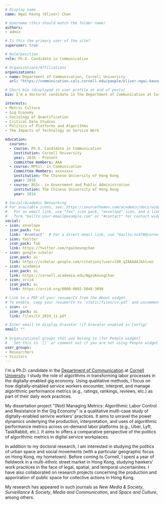 ```yaml
---
# Display name
name: Ngai Keung (Oliver) Chan

# Username (this should match the folder name)
authors: 
- admin

# Is this the primary user of the site?
superuser: true

# Role/position
role: Ph.D. Candidate in Communication

# Organizations/Affiliations
organizations:
- name: Department of Communication, Cornell University
  url: "https://communication.cals.cornell.edu/people/oliver-ngai-keung-chan/"

# Short bio (displayed in user profile at end of posts)
bio: I'm a doctoral candidate in the Department of Communication at Cornell University. Currently, I study how algorithms and performance metrics transform and shape labor control and resistance in the digitally-enabled gig economy.

interests:
- Metric Culture
- Gig Economy
- Sociology of Quantification
- Critical Data Studies
- Politics of Platforms and Algorithms
- The Impacts of Technology on Service Work

education:
  courses:
  - course: Ph.D. Candidate in Communication
    institution: Cornell University
    year: 2016 - Present
    committee members: AAA
  - course: MPhil. in Communication
    Committee Members: xxxxxxxx
    institution: The Chinese University of Hong Kong
    year: 2016
  - course: BSSc. in Government and Public Administration
    institution: The Chinese University of Hong Kong
    year: 2014

# Social/Academic Networking
# For available icons, see: https://sourcethemes.com/academic/docs/widgets/#icons
#   For an email link, use "fas" icon pack, "envelope" icon, and a link in the
#   form "mailto:your-email@example.com" or "#contact" for contact widget.
social:
- icon: envelope
  icon_pack: fas
  link: '#contact'  # For a direct email link, use "mailto:nc478@cornell.edu".
- icon: twitter
  icon_pack: fab
  link: https://twitter.com/ngaikeungchan
- icon: google-scholar
  icon_pack: ai
  link: https://scholar.google.com/citations?user=l88_qZAAAAAJ&hl=en
- icon: academia
  icon_pack: ai
  link: https://cornell.academia.edu/NgaiKeungChan
- icon: orcid
  icon_pack: ai
  link: https://orcid.org/0000-0002-5848-3098

# Link to a PDF of your resume/CV from the About widget.
# To enable, copy your resume/CV to `static/files/cv.pdf` and uncomment the lines below.  
- icon: cv
  icon_pack: ai
  link: files/CV_2019_11.pdf

# Enter email to display Gravatar (if Gravatar enabled in Config)
email: ""
  
# Organizational groups that you belong to (for People widget)
#   Set this to `[]` or comment out if you are not using People widget.  
user_groups:
- Researchers
- Visitors
---
```


I'm a Ph.D. candidate in the [Department of Communication](https://communication.cals.cornell.edu/) at [Cornell University](https://www.cornell.edu/). I study the role of algorithms in transforming labor processes in the digitally-enabled gig economy. Using qualitative methods, I focus on how digitally-enabled service workers encounter, interpret, and manage algorithmic performance metrics (e.g., ratings, rankings, reviews, etc.) as part of their daily work practices. 

My dissertation project "(Not) Managing Metrics: Algorithmic Labor Control and Resistance in the Gig Economy" is a qualitative multi-case study of digitally-enabled serivce workers' practices. It aims to unravel the power dynamics underlying the production, interpretation, and uses of algorithmic performance metrics across on-demand labor platforms (e.g., Uber, Lyft, TaskRabbit, etc.). It aims to offers a comparative perspective of the politics of algorithmic metrics in digital service workplaces. 

In addition to my doctoral research, I am interested in studying the politics of urban space and social movements (with a particular geographic focus on Hong Kong, my hometown). Before coming to Cornell, I spent a year of fieldwork in a multi-ethnic street market in Hong Kong, studying hawkers' work practices in the face of legal, spatial, and temporal uncertainites. I have also collaborated on research projects concerning the production and apporiration of public space for collective actions in Hong Kong.

My research has appeared in such journals as *New Media & Society*, *Surveillance & Society*, *Media and Communication*, and *Space and Culture*, among others.
